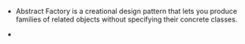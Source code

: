 - Abstract Factory is a creational design pattern that lets you
produce families of related objects without specifying their
concrete classes.
  
- 